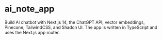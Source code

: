 # ai_note_app
Build AI chatbot with Next.js 14, the ChatGPT API, vector embeddings, Pinecone, TailwindCSS, and Shadcn UI. The app is written in TypeScript and uses the Next.js app router. 
